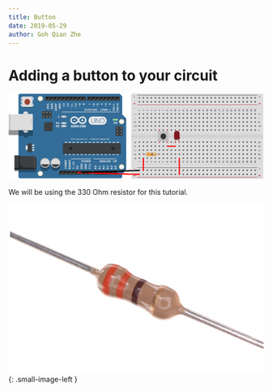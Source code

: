 ```yaml
---
title: Button
date: 2019-05-29
author: Goh Qian Zhe
---
```


# Adding a button to your circuit

![boardConnection](https://raw.githubusercontent.com/d3lta-v/SSTuino/master/Image%20Assets/Tutorial%20Image%20Assets/2_Button/Connections.png)

We will be using the 330 Ohm resistor for this tutorial.

![330Ohm](https://raw.githubusercontent.com/d3lta-v/SSTuino/master/Image%20Assets/Tutorial%20Image%20Assets/PartsList/330-ohm.jpg){: .small-image-left }